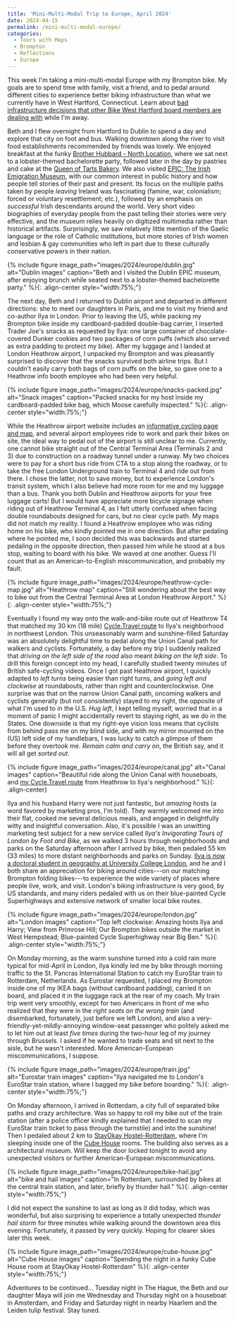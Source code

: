 ```yaml
---
title: 'Mini-Multi-Modal Trip to Europe, April 2024'
date: 2024-04-15
permalink: /mini-multi-modal-europe/
categories:
  - Tours with Maps
  - Brompton
  - Reflections
  - Europe
---
```

This week I'm taking a mini-multi-modal Europe with my Brompton bike. My goals are to spend time with family, visit a friend, and to pedal around different cities to experience better biking infrastructure than what we currently have in West Hartford, Connecticut. Learn about [bad infrastructure decisions that other Bike West Hartford board members are dealing with](https://bikewesthartford.org/center-master-plan-trading-safety-dining-and-vibrancy-for-parking-spaces/) while I'm away.

Beth and I flew overnight from Hartford to Dublin to spend a day and explore that city on foot and bus. Walking downtown along the river to visit food establishments recommended by friends was lovely. We enjoyed breakfast at the funky [Brother Hubbard - North Location](https://brotherhubbard.ie), where we sat next to a lobster-themed bachelorette party, followed later in the day by pastries and cake at the [Queen of Tarts Bakery](https://www.queenoftarts.ie). We also visited [EPIC: The Irish Emigration Museum](https://epicchq.com), with our common interest in public history and how people tell stories of their past and present. Its focus on the multiple paths taken by people *leaving* Ireland was fascinating (famine, war, colonialism; forced or voluntary resettlement; etc.), followed by an emphasis on *successful* Irish descendants around the world. Very short video biographies of everyday people from the past telling their stories were very effective, and the museum relies heavily on digitized multimedia rather than historical artifacts. Surprisingly, we saw relatively little mention of the Gaelic language or the role of Catholic institutions, but more stories of Irish women and lesbian & gay communities who left in part due to these culturally conservative powers in their nation.

{% include figure image_path="images/2024/europe/dublin.jpg" alt="Dublin images" caption="Beth and I visited the Dublin EPIC museum, after enjoying brunch while seated next to a lobster-themed bachelorette party." %}{: .align-center style="width:75%;"}

The next day, Beth and I returned to Dublin airport and departed in different directions: she to meet our daughters in Paris, and me to visit my friend and co-author Ilya in London. Prior to leaving the US, while packing my Brompton bike inside my cardboard-padded double-bag carrier, I inserted Trader Joe's snacks as requested by Ilya: one large container of chocolate-covered Dunker cookies and two packages of corn puffs (which also served as extra padding to protect my bike). After my luggage and I landed at London Heathrow airport, I unpacked my Brompton and was pleasantly surprised to discover that the snacks survived both airline trips. But I couldn't easily carry both bags of corn puffs on the bike, so gave one to a Heathrow info booth employee who had been very helpful.

{% include figure image_path="images/2024/europe/snacks-packed.jpg" alt="Snack images" caption="Packed snacks for my host inside my cardboard-padded bike bag, which Moose carefully inspected." %}{: .align-center style="width:75%;"}

While the Heathrow airport website includes an [informative cycling page and map](https://www.heathrow.com/transport-and-directions/by-bicycle), and several airport employees ride to work and park their bikes on site, the ideal way to pedal out of the airport is still unclear to me. Currently, one cannot bike straight out of the Central Terminal Area (Terminals 2 and 3) due to construction on a roadway tunnel under a runway. My two choices were to pay for a short bus ride from CTA to a stop along the roadway, or to take the free London Underground train to Terminal 4 and ride out from there. I chose the latter, not to save money, but to experience London's transit system, which I also believe had more room for me and my luggage than a bus. Thank you both Dublin and Heathrow airports for your free luggage carts! But I would have appreciate more bicycle signage when riding out of Heathrow Terminal 4, as I felt utterly confused when facing double roundabouts designed for cars, but no clear cycle path. My maps did not match my reality. I found a Heathrow employee who was riding home on his bike, who kindly pointed me in one direction. But after pedaling where he pointed me, I soon decided this was backwards and started pedaling in the opposite direction, then passed him while he stood at a bus stop, waiting to board with his bike. We waved at one another. Guess I'll count that as an American-to-English miscommunication, and probably my fault.

{% include figure image_path="images/2024/europe/heathrow-cycle-map.jpg" alt="Heathrow map" caption="Still wondering about the best way to bike out from the Central Terminal Area at London Heathrow Airport." %}{: .align-center style="width:75%;"}

Eventually I found my way onto the walk-and-bike route out of Heathrow T4 that matched my 30 km (18 mile) [Cycle.Travel route](https://cycle.travel/map/journey/556963) to Ilya's neighborhood in northwest London. This unseasonably warm and sunshine-filled Saturday was an absolutely delightful time to pedal along the Union Canal path for walkers and cyclists. Fortunately, a day before my trip I suddenly realized that *driving on the left side of the road* also meant *biking on the left side*. To drill this foreign concept into my head, I carefully studied twenty minutes of British safe-cycling videos. Once I got past Heathrow airport, I quickly adapted to *left turns* being easier than right turns, and *going left and clockwise* at roundabouts, rather than right and counterclockwise. One surprise was that on the narrow Union Canal path, oncoming walkers and cyclists generally (but not consistently) stayed to my right, the opposite of what I'm used to in the U.S. *Hug left*, I kept telling myself, worried that in a moment of panic I might accidentally revert to staying right, as we do in the States. One downside is that my right-eye vision loss means that cyclists from behind pass me on my blind side, and with my mirror mounted on the (US) left side of my handlebars, I was lucky to catch a glimpse of them before they overtook me. *Remain calm and carry on*, the British say, and it will all get *sorted out*.

{% include figure image_path="images/2024/europe/canal.jpg" alt="Canal images" caption="Beautiful ride along the Union Canal with houseboats, and [my Cycle.Travel route](https://cycle.travel/map/journey/556963) from Heathrow to Ilya's neighborhood." %}{: .align-center}

Ilya and his husband Harry were not just fantastic, but *amazing* hosts (a word favored by marketing pros, I'm told). They warmly welcomed me into their flat, cooked me several delicious meals, and engaged in delightfully witty and insightful conversation. Also, it's possible I was an unwitting marketing test subject for a new service called *Ilya's Invigorating Tours of London by Foot and Bike*, as we walked 3 hours through neighborhoods and parks on the Saturday afternoon after I arrived by bike, then pedaled 55 km (33 miles) to more distant neighborhoods and parks on Sunday. [Ilya is now a doctoral student in geography at University College London](https://ilyankou.com), and he and I both share an appreciation for biking around cities---on our matching Brompton folding bikes---to experience the wide variety of places where people live, work, and visit. London's biking infrastructure is very good, by US standards, and many riders pedaled with us on their blue-painted Cycle Superhighways and extensive network of smaller local bike routes.

{% include figure image_path="images/2024/europe/london.jpg" alt="London images" caption="Top left clockwise: Amazing hosts Ilya and Harry; View from Primrose Hill; Our Brompton bikes outside the market in West Hempstead; Blue-painted Cycle Superhighway near Big Ben." %}{: .align-center style="width:75%;"}

On Monday morning, as the warm sunshine turned into a cold rain more typical for mid-April in London, Ilya kindly led me by bike through morning traffic to the St. Pancras International Station to catch my EuroStar train to Rotterdam, Netherlands. As Eurostar requested, I placed my Brompton inside one of my IKEA bags (without cardboard padding), carried it on board, and placed it in the luggage rack at the rear of my coach. My train trip went very smoothly, except for two Americans in front of me who realized that they were in the *right seats on the wrong train* (and disembarked, fortunately, just before we left London), and also a very-friendly-yet-mildly-annoying window-seat passenger who politely asked me to let him out at least *five times* during the two-hour leg of my journey through Brussels. I asked if he wanted to trade seats and sit next to the aisle, but he wasn't interested. More American-European miscommunications, I suppose.

{% include figure image_path="images/2024/europe/train.jpg" alt="Eurostar train images" caption="Ilya navigated me to London's EuroStar train station, where I bagged my bike before boarding." %}{: .align-center style="width:75%;"}

On Monday afternoon, I arrived in Rotterdam, a city full of separated bike paths and crazy architecture. Was so happy to roll my bike out of the train station (after a police officer kindly explained that I needed to scan my EuroStar train ticket to pass through the turnstile) and into the sunshine! Then I pedaled about 2 km to [StayOkay Hostel-Rotterdam](https://www.stayokay.com/en/hostel/rotterdam), where I'm sleeping inside one of the [Cube House](https://en.wikipedia.org/wiki/Cube_house) rooms. The building also serves as a architectural museum. Will keep the door locked tonight to avoid any unexpected visitors or further American-European miscommunications.

{% include figure image_path="images/2024/europe/bike-hail.jpg" alt="bike and hail images" caption="In Rotterdam, surrounded by bikes at the central train station, and later, briefly by thunder hail." %}{: .align-center style="width:75%;"}

I did not expect the sunshine to last as long as it did today, which was wonderful, but also surprising to experience a totally unexpected *thunder hail storm* for three minutes while walking around the downtown area this evening. Fortunately, it passed by very quickly. Hoping for clearer skies later this week.

{% include figure image_path="images/2024/europe/cube-house.jpg" alt="Cube House images" caption="Spending the night in a funky Cube House room at StayOkay Hostel-Rotterdam" %}{: .align-center style="width:75%;"}

Adventures to be continued... Tuesday night in The Hague, the Beth and our daughter Maya will join me Wednesday and Thursday night on a houseboat in Amsterdam, and Friday and Saturday night in nearby Haarlem and the Leiden tulip festival. Stay tuned.
